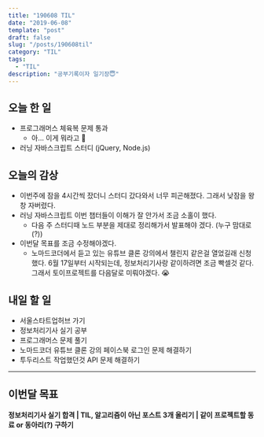 ```yaml
---
title: "190608 TIL"
date: "2019-06-08"
template: "post"
draft: false
slug: "/posts/190608til"
category: "TIL"
tags:
  - "TIL"
description: "공부기록이자 일기장😇"
---
```


## 오늘 한 일

- 프로그래머스 체육복 문제 통과
  - 아… 이게 뭐라고 🤣
- 러닝 자바스크립트 스터디 (jQuery, Node.js)

## 오늘의 감상

- 이번주에 잠을 4시간씩 잤더니 스터디 갔다와서 너무 피곤해졌다. 그래서 낮잠을 왕창 자버렸다.
- 러닝 자바스크립트 이번 챕터들이 이해가 잘 안가서 조금 소홀이 했다.
  - 다음 주 스터디때 노드 부분을 제대로 정리해가서 발표해야 겠다. (누구 맘대로(?))
- 이번달 목표를 조금 수정해야겠다. 
  - 노마드코더에서 듣고 있는 유튜브 클론 강의에서 챌린지 같은걸 열었길래 신청했다. 6월 17일부터 시작되는데, 정보처리기사랑 같이하려면 조금 빡셀것 같다. 그래서 토이프로젝트를 다음달로 미뤄야겠다. 😭

## 내일 할 일

- 서울스타트업허브 가기
- 정보처리기사 실기 공부
- 프로그래머스 문제 풀기
- 노마드코더 유튜브 클론 강의 페이스북 로그인 문제 해결하기
- 투두리스트 작업했던것 API 문제 해결하기

---

## 이번달 목표

**정보처리기사 실기 합격 | TIL, 알고리즘이 아닌 포스트 3개 올리기 | 같이 프로젝트할 동료 or 동아리(?) 구하기**